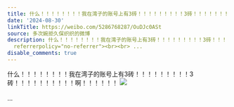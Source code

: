```yaml
---
title: 什么！！！！！！！！我在湾子的账号上有3砖！！！！！！！！！3砖！！！！！！！！！！啊！！！！！！ [图片]
date: '2024-08-30'
linkTitle: https://weibo.com/5286768287/OuDJc0ASt
source: 多次婉拒久保织织的微博
description: 什么！！！！！！！！我在湾子的账号上有3砖！！！！！！！！！3砖！！！！！！！！！！啊！！！！！！ <img style="" src="https://tvax2.sinaimg.cn/large/005LMJWfgy1ht5q18f3zxj30px0el0w2.jpg"
  referrerpolicy="no-referrer"><br><br> ...
disable_comments: true
---
```

什么！！！！！！！！我在湾子的账号上有3砖！！！！！！！！！3砖！！！！！！！！！！啊！！！！！！ <img style="" src="https://tvax2.sinaimg.cn/large/005LMJWfgy1ht5q18f3zxj30px0el0w2.jpg" referrerpolicy="no-referrer"><br><br> ...
